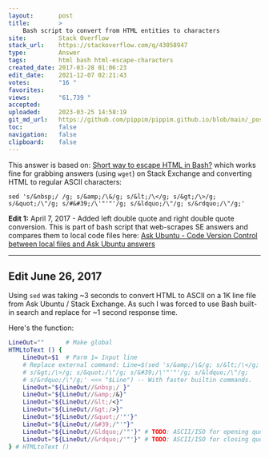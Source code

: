 ```yaml
---
layout:       post
title:        >
    Bash script to convert from HTML entities to characters
site:         Stack Overflow
stack_url:    https://stackoverflow.com/q/43058947
type:         Answer
tags:         html bash html-escape-characters
created_date: 2017-03-28 01:06:23
edit_date:    2021-12-07 02:21:43
votes:        "16 "
favorites:    
views:        "61,739 "
accepted:     
uploaded:     2023-03-25 14:58:19
git_md_url:   https://github.com/pippim/pippim.github.io/blob/main/_posts/2017/2017-03-28-Bash-script-to-convert-from-HTML-entities-to-characters.md
toc:          false
navigation:   false
clipboard:    false
---
```


This answer is based on: [Short way to escape HTML in Bash?][1] which works fine for grabbing answers (using `wget`) on Stack Exchange and converting HTML to regular ASCII characters:

``` 
sed 's/&nbsp;/ /g; s/&amp;/\&/g; s/&lt;/\</g; s/&gt;/\>/g; s/&quot;/\"/g; s/#&#39;/\'"'"'/g; s/&ldquo;/\"/g; s/&rdquo;/\"/g;'
```

**Edit 1:** April 7, 2017 - Added left double quote and right double quote conversion. This is part of bash script that web-scrapes SE answers and compares them to local code files here: [Ask Ubuntu -
 Code Version Control between local files and Ask Ubuntu answers][2]


----------

## Edit June 26, 2017

Using `sed` was taking ~3 seconds to convert HTML to ASCII on a 1K line file from Ask Ubuntu / Stack Exchange. As such I was forced to use Bash built-in search and replace for ~1 second response time.

Here's the function:

``` bash     
LineOut=""      # Make global
HTMLtoText () {
    LineOut=$1  # Parm 1= Input line
    # Replace external command: Line=$(sed 's/&amp;/\&/g; s/&lt;/\</g; 
    # s/&gt;/\>/g; s/&quot;/\"/g; s/&#39;/\'"'"'/g; s/&ldquo;/\"/g; 
    # s/&rdquo;/\"/g;' <<< "$Line") -- With faster builtin commands.
    LineOut="${LineOut//&nbsp;/ }"
    LineOut="${LineOut//&amp;/&}"
    LineOut="${LineOut//&lt;/<}"
    LineOut="${LineOut//&gt;/>}"
    LineOut="${LineOut//&quot;/'"'}"
    LineOut="${LineOut//&#39;/"'"}"
    LineOut="${LineOut//&ldquo;/'"'}" # TODO: ASCII/ISO for opening quote
    LineOut="${LineOut//&rdquo;/'"'}" # TODO: ASCII/ISO for closing quote
} # HTMLtoText ()
```

  [1]: https://stackoverflow.com/questions/12873682/short-way-to-escape-html-in-bash
  [2]: https://askubuntu.com/questions/900319/code-version-control-between-local-files-and-au-answers
